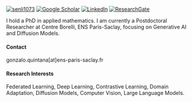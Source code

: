 [![senli1073](https://img.shields.io/badge/gonzaq94-github-blue?logo=github)](https://github.com/gonzaq94)  [![Google Scholar](https://img.shields.io/badge/Google_Scholar-4285F4?logo=google-scholar&logoColor=white)](https://scholar.google.com/citations?user=iTsG1IkAAAAJ&hl=fr)  [![LinkedIn](https://img.shields.io/badge/LinkedIn-0077B5?logo=linkedin&logoColor=white)](https://www.linkedin.com/in/gonzalo-inaki-quintana/) [![ResearchGate](https://img.shields.io/badge/ResearchGate-00CCBB?logo=researchgate&logoColor=white)](https://www.researchgate.net/profile/Gonzalo-Quintana-4)


I hold a PhD in applied mathematics. I am currently a Postdoctoral Researcher at Centre Borelli, ENS Paris-Saclay, focusing on Generative AI and Diffusion Models.

#### Contact
gonzalo.quintana[at]ens-paris-saclay.fr

#### Research Interests
Federated Learning, Deep Learning, Contrastive Learning, Domain Adaptation, Diffusion Models, Computer Vision, Large Language Models.

<ul style="margin-top: -140px; margin-bottom: -5px;"> </ul>
